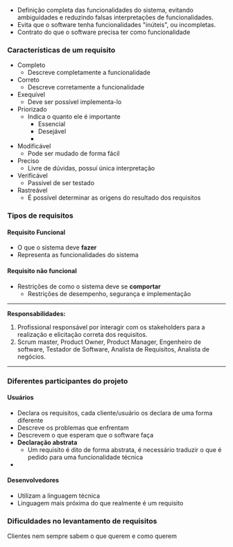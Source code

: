 - Definição completa das funcionalidades do sistema, evitando ambiguidades e reduzindo falsas interpretações de funcionalidades. 
- Evita que o software tenha funcionalidades "inúteis", ou incompletas.
- Contrato do que o software precisa ter como funcionalidade
### Características de um requisito
- Completo
	- Descreve completamente a funcionalidade
- Correto
	- Descreve corretamente a funcionalidade
- Exequível
	- Deve ser possível implementa-lo
- Priorizado
	- Indica o quanto ele é importante
		- Essencial
		- Desejável
		- 
- Modificável
	- Pode ser mudado de forma fácil
- Preciso
	- Livre de dúvidas, possuí única interpretação
- Verificável
	- Passível de ser testado
- Rastreável
	- É possível determinar as origens do resultado dos requisitos

### Tipos de requisitos
#### Requisito Funcional
- O que o sistema deve **fazer**
- Representa as funcionalidades do sistema

#### Requisito não funcional
- Restrições de como o sistema deve se **comportar**
	- Restrições de desempenho, segurança e implementação

---

**Responsabilidades:**
1. Profissional responsável por interagir com os stakeholders para a realização e elicitação correta dos requisitos.
2. Scrum master, Product Owner, Product Manager, Engenheiro de software, Testador de Software, Analista de Requisitos, Analista de negócios.
---


### Diferentes participantes do projeto

#### Usuários
- Declara os requisitos, cada cliente/usuário os declara de uma forma diferente
- Descreve os problemas que enfrentam
- Descrevem o que esperam que o software faça
- **Declaração abstrata**
	- Um requisito é dito de forma abstrata, é necessário traduzir o que é pedido para uma funcionalidade técnica
- 

#### Desenvolvedores
- Utilizam a linguagem técnica
- Linguagem mais próxima do que realmente é um requisito

### Dificuldades no levantamento de requisitos

Clientes nem sempre sabem o que querem e como querem
